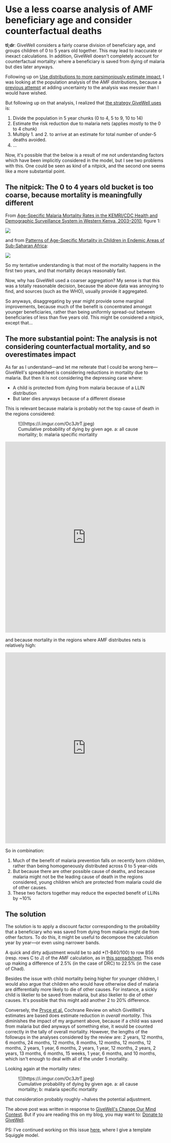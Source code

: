 Use a less coarse analysis of AMF beneficiary age and consider counterfactual deaths
===================================================================================

**tl;dr**: GiveWell considers a fairly coarse division of beneficiary age, and groups children of 0 to 5 years old together. This may lead to inaccurate or inexact calculations. In addition, GiveWell doesn't completely account for counterfactual mortality: where a beneficiary is saved from dying of malaria but dies later anyways.

Following up on [Use distributions to more parsimoniously estimate impact](https://nunosempere.com/blog/2022/09/15/use-distributions-to-more-parsimoniously-estimate-impact/), I was looking at the population analysis of the AMF distributions, because a [previous attempt](https://forum.effectivealtruism.org/posts/4Qdjkf8PatGBsBExK/adding-quantified-uncertainty-to-givewell-s-cost) at adding uncertainty to the analysis was messier than I would have wished.

But following up on  that analysis, I realized that [the strategy GiveWell uses](https://docs.google.com/spreadsheets/d/1tytvmV_32H8XGGRJlUzRDTKTHrdevPIYmb_uc6aLeas/edit#gid=1364064522) is:

1. Divide the population in 5 year chunks (0 to 4, 5 to 9, 10 to 14)
2. Estimate the risk reduction due to malaria nets (applies mostly to the 0 to 4 chunk)
3. Multiply 1. and 2. to arrive at an estimate for total number of under-5 deaths avoided.
4. ...

Now, it's possible that the below is a result of me not understanding factors which have been implicitly considered in the model, but I see two problems with this. One could be seen as kind of a nitpick, and the second one seems like a more substantial point.

## The nitpick: The 0 to 4 years old bucket is too coarse, because mortality is meaningfully different

From [Age-Specific Malaria Mortality Rates in the KEMRI/CDC Health and Demographic Surveillance System in Western Kenya, 2003–2010](https://www.ncbi.nlm.nih.gov/pmc/articles/PMC4152016/), figure 1:

![](https://i.imgur.com/N46sNHe.jpeg)

and from [Patterns of Age-Specific Mortality in Children in Endemic Areas of Sub-Saharan Africa](https://www.ncbi.nlm.nih.gov/books/NBK1688/):

![](https://i.imgur.com/fXhoI9J.jpeg)

So my tentative understanding is that most of the mortality happens in the first two years, and that mortality decays reasonably fast.

Now, why has GiveWell used a coarser aggregation? My sense is that this was a totally reasonable decision, because the above data was annoying to find, and sources (such as the WHO), usually provide it aggregated.

So anyways, disaggregating by year might provide some marginal improvements, because much of the benefit is concentrated amongst younger beneficiaries, rather than being uniformly spread-out between beneficiaries of less than five years old. This might be considered a nitpick, except that...

## The more substantial point: The analysis is not considering counterfactual mortality, and so overestimates impact

As far as I understand—and let me reiterate that I could be wrong here—GiveWell's spreadsheet is considering reductions in mortality due to malaria. But then it is not considering the depressing case where:

- A child is protected from dying from malaria because of a LLIN distribution
- But later dies anyways because of a different disease

This is relevant because malaria is probably not the top cause of death in the regions considered:

<figure>
![](https://i.imgur.com/Oc3JtrT.jpeg)
<figcaption>Cumulative probability of dying by given age. a: all cause mortality; b: malaria specific mortality</figcaption>
</figure>

<iframe src="https://ourworldindata.org/grapher/causes-of-death-in-children?country=~NGA" loading="lazy" style="width: 100%; height: 600px; border: 0px none;"></iframe>

and because mortality in the regions where AMF distributes nets is relatively high:

<iframe src="https://ourworldindata.org/grapher/child-mortality-around-the-world?country=COG~COD~GIN~TGO~NGA~TCD~SSD" loading="lazy" style="width: 100%; height: 600px; border: 0px none;"></iframe>

So in combination:

1. Much of the benefit of malaria prevention falls on recently born children, rather than being homogeneously distributed across 0 to 5 year-olds
2. But because there are other possible cause of deaths, and because malaria might not be the leading cause of death in the regions considered, young children which are protected from malaria could die of other causes.
3. These two factors together may reduce the expected benefit of LLINs by ~10%

## The solution

The solution is to apply a discount factor corresponding to the probability that a beneficiary who was saved from dying from malaria might die from other factors. To do this, it might be useful to decompose the calculation year by year—or even using narrower bands.

A quick and dirty adjustment would be to add \*(1-B40/100) to row B56 (resp. rows C to J) of the AMF calculation, as in [this spreadsheet](https://docs.google.com/spreadsheets/d/1Gtd5ga6UREGFjnz-V4HiXAZLhOM_ifrv4CchUGSsRf4/edit?usp=sharing). This ends up making a difference of 2.5% (in the case of DRC) to 22.5% (in the case of Chad). 

Besides the issue with child mortality being higher for younger children, I would also argue that children who would have otherwise died of malaria are differentially more likely to die of other causes. For instance, a sickly child is likelier to be saved from malaria, but also likelier to die of other causes. It's possible that this might add another 2 to 20% difference.

Conversely, the [Pryce et al.](http://ncbi.nlm.nih.gov/pmc/articles/PMC6418392/) Cochrane Review on which GiveWell's estimates are based does estimate reduction in *overall mortality*. This diminishes the impact of my argument above, because if a child was saved from malaria but died anyways of something else, it would be counted correctly in the tally of overall mortality. However, the lengths of the followups in the analyses considered by the review are: 2 years, 12 months, 6 months, 24 months, 12 months, 8 months, 12 months, 12 months, 12 months, 2 years, 1 year, 6 months, 2 years, 1 year, 12 months, 2 years, 2 years, 13 months, 6 months, 15 weeks, 1 year, 6 months, and 10 months, which isn't enough to deal with all of the under 5 mortality. 

Looking again at the mortality rates:

<figure>
![](https://i.imgur.com/Oc3JtrT.jpeg)
<figcaption>Cumulative probability of dying by given age. a: all cause mortality; b: malaria specific mortality</figcaption>
</figure>

that consideration probably roughly ~halves the potential adjustment.

The above post was written in response to [GiveWell's Change Our Mind Contest](https://www.givewell.org/research/change-our-mind-contest). But if you are reading this on my blog, you may want to: [Donate to GiveWell](https://secure.givewell.org/).

PS: I've continued working on this issue [here](https://forum.effectivealtruism.org/posts/BDXnNdBm6jwj6o5nc/five-slightly-more-hardcore-squiggle-models#A_sketch_of_a_more_parsimonious_estimate_of_AMF_s_impact), where I give a template Squiggle model.
